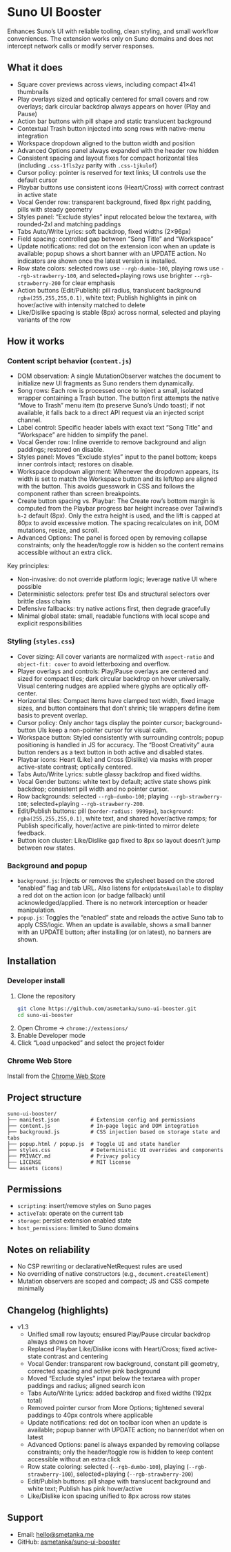 # Suno UI Booster

Enhances Suno’s UI with reliable tooling, clean styling, and small workflow conveniences. The extension works only on Suno domains and does not intercept network calls or modify server responses.

## What it does

- Square cover previews across views, including compact 41×41 thumbnails
- Play overlays sized and optically centered for small covers and row overlays; dark circular backdrop always appears on hover (Play and Pause)
- Action bar buttons with pill shape and static translucent background
- Contextual Trash button injected into song rows with native-menu integration
- Workspace dropdown aligned to the button width and position
- Advanced Options panel always expanded with the header row hidden
- Consistent spacing and layout fixes for compact horizontal tiles (including `.css-1fls2yz` parity with `.css-1jkulof`)
- Cursor policy: pointer is reserved for text links; UI controls use the default cursor
- Playbar buttons use consistent icons (Heart/Cross) with correct contrast in active state
- Vocal Gender row: transparent background, fixed 8px right padding, pills with steady geometry
- Styles panel: “Exclude styles” input relocated below the textarea, with rounded-2xl and matching paddings
- Tabs Auto/Write Lyrics: soft backdrop, fixed widths (2×96px)
- Field spacing: controlled gap between “Song Title” and “Workspace”
- Update notifications: red dot on the extension icon when an update is available; popup shows a short banner with an UPDATE action. No indicators are shown once the latest version is installed.
- Row state colors: selected rows use `--rgb-dumbo-100`, playing rows use `--rgb-strawberry-100`, and selected+playing rows use brighter `--rgb-strawberry-200` for clear emphasis
- Action buttons (Edit/Publish): pill radius, translucent background `rgba(255,255,255,0.1)`, white text; Publish highlights in pink on hover/active with intensity matched to delete
- Like/Dislike spacing is stable (8px) across normal, selected and playing variants of the row

## How it works

### Content script behavior (`content.js`)

- DOM observation: A single MutationObserver watches the document to initialize new UI fragments as Suno renders them dynamically.
- Song rows: Each row is processed once to inject a small, isolated wrapper containing a Trash button. The button first attempts the native “Move to Trash” menu item (to preserve Suno’s Undo toast); if not available, it falls back to a direct API request via an injected script channel.
- Label control: Specific header labels with exact text “Song Title” and “Workspace” are hidden to simplify the panel.
- Vocal Gender row: Inline override to remove background and align paddings; restored on disable.
- Styles panel: Moves “Exclude styles” input to the panel bottom; keeps inner controls intact; restores on disable.
- Workspace dropdown alignment: Whenever the dropdown appears, its width is set to match the Workspace button and its left/top are aligned with the button. This avoids guesswork in CSS and follows the component rather than screen breakpoints.
- Create button spacing vs. Playbar: The Create row’s bottom margin is computed from the Playbar progress bar height increase over Tailwind’s `h-2` default (8px). Only the extra height is used, and the lift is capped at 80px to avoid excessive motion. The spacing recalculates on init, DOM mutations, resize, and scroll.
- Advanced Options: The panel is forced open by removing collapse constraints; only the header/toggle row is hidden so the content remains accessible without an extra click.

Key principles:
- Non-invasive: do not override platform logic; leverage native UI where possible
- Deterministic selectors: prefer test IDs and structural selectors over brittle class chains
- Defensive fallbacks: try native actions first, then degrade gracefully
- Minimal global state: small, readable functions with local scope and explicit responsibilities

### Styling (`styles.css`)

- Cover sizing: All cover variants are normalized with `aspect-ratio` and `object-fit: cover` to avoid letterboxing and overflow.
- Player overlays and controls: Play/Pause overlays are centered and sized for compact tiles; dark circular backdrop on hover universally. Visual centering nudges are applied where glyphs are optically off-center.
- Horizontal tiles: Compact items have clamped text width, fixed image sizes, and button containers that don’t shrink; tile wrappers define item basis to prevent overlap.
- Cursor policy: Only anchor tags display the pointer cursor; background-button UIs keep a non-pointer cursor for visual calm.
- Workspace button: Styled consistently with surrounding controls; popup positioning is handled in JS for accuracy. The “Boost Creativity” aura button renders as a text button in both active and disabled states.
- Playbar icons: Heart (Like) and Cross (Dislike) via masks with proper active-state contrast; optically centered.
- Tabs Auto/Write Lyrics: subtle glassy backdrop and fixed widths.
- Vocal Gender buttons: white text by default; active state shows pink backdrop; consistent pill width and no pointer cursor.
- Row backgrounds: selected `--rgb-dumbo-100`; playing `--rgb-strawberry-100`; selected+playing `--rgb-strawberry-200`.
- Edit/Publish buttons: pill (`border-radius: 9999px`), `background: rgba(255,255,255,0.1)`, white text, and shared hover/active ramps; for Publish specifically, hover/active are pink-tinted to mirror delete feedback.
- Button icon cluster: Like/Dislike gap fixed to 8px so layout doesn’t jump between row states.

### Background and popup

- `background.js`: Injects or removes the stylesheet based on the stored “enabled” flag and tab URL. Also listens for `onUpdateAvailable` to display a red dot on the action icon (or badge fallback) until acknowledged/applied. There is no network interception or header manipulation.
- `popup.js`: Toggles the “enabled” state and reloads the active Suno tab to apply CSS/logic. When an update is available, shows a small banner with an UPDATE button; after installing (or on latest), no banners are shown.

## Installation

### Developer install
1. Clone the repository
   ```bash
   git clone https://github.com/asmetanka/suno-ui-booster.git
   cd suno-ui-booster
   ```
2. Open Chrome → `chrome://extensions/`
3. Enable Developer mode
4. Click “Load unpacked” and select the project folder

### Chrome Web Store
Install from the [Chrome Web Store](https://chromewebstore.google.com/detail/hcocfjdjhiiolcmplgfkgkifnjeeodcl)

## Project structure
```
suno-ui-booster/
├── manifest.json          # Extension config and permissions
├── content.js             # In-page logic and DOM integration
├── background.js          # CSS injection based on storage state and tabs
├── popup.html / popup.js  # Toggle UI and state handler
├── styles.css             # Deterministic UI overrides and components
├── PRIVACY.md             # Privacy policy
├── LICENSE                # MIT license
└── assets (icons)
```

## Permissions
- `scripting`: insert/remove styles on Suno pages
- `activeTab`: operate on the current tab
- `storage`: persist extension enabled state
- `host_permissions`: limited to Suno domains

## Notes on reliability
- No CSP rewriting or declarativeNetRequest rules are used
- No overriding of native constructors (e.g., `document.createElement`)
- Mutation observers are scoped and compact; JS and CSS compete minimally

## Changelog (highlights)

- v1.3
  - Unified small row layouts; ensured Play/Pause circular backdrop always shows on hover
  - Replaced Playbar Like/Dislike icons with Heart/Cross; fixed active-state contrast and centering
  - Vocal Gender: transparent row background, constant pill geometry, corrected spacing and active pink background
  - Moved “Exclude styles” input below the textarea with proper paddings and radius; aligned search icon
  - Tabs Auto/Write Lyrics: added backdrop and fixed widths (192px total)
  - Removed pointer cursor from More Options; tightened several paddings to 40px controls where applicable
  - Update notifications: red dot on toolbar icon when an update is available; popup banner with UPDATE action; no banner/dot when on latest
  - Advanced Options: panel is always expanded by removing collapse constraints; only the header/toggle row is hidden to keep content accessible without an extra click
  - Row state coloring: selected (`--rgb-dumbo-100`), playing (`--rgb-strawberry-100`), selected+playing (`--rgb-strawberry-200`)
  - Edit/Publish buttons: pill shape with translucent background and white text; Publish has pink hover/active
  - Like/Dislike icon spacing unified to 8px across row states

## Support
- Email: [hello@smetanka.me](mailto:hello@smetanka.me)
- GitHub: [asmetanka/suno-ui-booster](https://github.com/asmetanka/suno-ui-booster)

